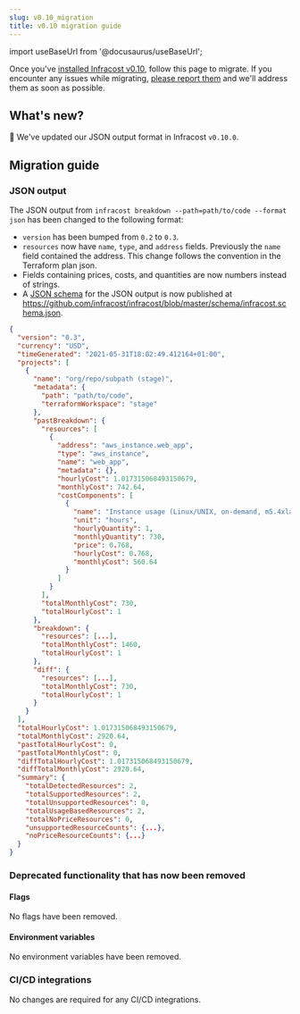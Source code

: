 ```yaml
---
slug: v0.10_migration
title: v0.10 migration guide
---
```


import useBaseUrl from '@docusaurus/useBaseUrl';

Once you've [installed Infracost v0.10](/docs/#1-install-infracost), follow this page to migrate. If you encounter any issues while migrating, [please report them](https://github.com/infracost/infracost/issues/new) and we'll address them as soon as possible.

## What's new?

🚀 We've updated our JSON output format in Infracost `v0.10.0`.

## Migration guide

### JSON output

The JSON output from `infracost breakdown --path=path/to/code --format json` has been changed to the following format:

* `version` has been bumped from `0.2` to `0.3`.
* `resources` now have `name`, `type`, and `address` fields.  Previously the `name` field contained the address.  This change follows the convention in the Terraform plan json.
* Fields containing prices, costs, and quantities are now numbers instead of strings.  
* A [JSON schema](http://json-schema.org/) for the JSON output is now published at https://github.com/infracost/infracost/blob/master/schema/infracost.schema.json.

```json
{
  "version": "0.3",
  "currency": "USD",
  "timeGenerated": "2021-05-31T18:02:49.412164+01:00",
  "projects": [
    {
      "name": "org/repo/subpath (stage)",
      "metadata": {
        "path": "path/to/code",
        "terraformWorkspace": "stage"
      },
      "pastBreakdown": {
        "resources": [
          {
            "address": "aws_instance.web_app",
            "type": "aws_instance",
            "name": "web_app",
            "metadata": {},
            "hourlyCost": 1.017315068493150679,
            "monthlyCost": 742.64,
            "costComponents": [
              {
                "name": "Instance usage (Linux/UNIX, on-demand, m5.4xlarge)",
                "unit": "hours",
                "hourlyQuantity": 1,
                "monthlyQuantity": 730,
                "price": 0.768,
                "hourlyCost": 0.768,
                "monthlyCost": 560.64
              }
            ]
          }
        ],
        "totalMonthlyCost": 730,
        "totalHourlyCost": 1
      },
      "breakdown": {
        "resources": [...],
        "totalMonthlyCost": 1460,
        "totalHourlyCost": 1
      },
      "diff": {
        "resources": [...],
        "totalMonthlyCost": 730,
        "totalHourlyCost": 1
      }
    }
  ],
  "totalHourlyCost": 1.017315068493150679,
  "totalMonthlyCost": 2920.64,
  "pastTotalHourlyCost": 0,
  "pastTotalMonthlyCost": 0,
  "diffTotalHourlyCost": 1.017315068493150679,
  "diffTotalMonthlyCost": 2920.64,
  "summary": {
    "totalDetectedResources": 2,
    "totalSupportedResources": 2,
    "totalUnsupportedResources": 0,
    "totalUsageBasedResources": 2,
    "totalNoPriceResources": 0,
    "unsupportedResourceCounts": {...},
    "noPriceResourceCounts": {...}
  }
}
```

### Deprecated functionality that has now been removed

#### Flags

No flags have been removed.

#### Environment variables

No environment variables have been removed.

### CI/CD integrations

No changes are required for any CI/CD integrations.
